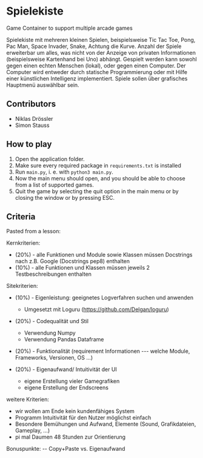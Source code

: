 # Spielekiste
Game Container to support multiple arcade games 

Spielekiste mit mehreren kleinen Spielen, beispielsweise Tic Tac Toe, Pong, Pac Man, Space Invader,
Snake, Achtung die Kurve. Anzahl der Spiele erweiterbar um alles, was nicht von der Anzeige von
privaten Informationen (beispielsweise Kartenhand bei Uno) abhängt. Gespielt werden kann sowohl
gegen einen echten Menschen (lokal), oder gegen einen Computer. Der Computer wird entweder
durch statische Programmierung oder mit Hilfe einer künstlichen Intelligenz implementiert.
Spiele sollen über grafisches Hauptmenü auswählbar sein. 

## Contributors
- Niklas Drössler
- Simon Stauss


## How to play
1. Open the application folder.
2. Make sure every required package in `requirements.txt` is installed
3. Run `main.py`, i. e. with `python3 main.py`.
4. Now the main menu should open, and you should be able to choose from a list of supported games.
5. Quit the game by selecting the quit option in the main menu or by closing the window or by pressing ESC.

## Criteria
Pasted from a lesson:

Kernkriterien:
- (20%) - alle Funktionen und Module sowie Klassen müssen Docstrings nach z.B. Google (Docstrings pep8) enthalten
- (10%) - alle Funktionen und Klassen müssen jeweils 2 Testbeschreibungen enthalten

Sitekriterien:
- (10%) - Eigenleistung: geeignetes Logverfahren suchen und anwenden
  - Umgesetzt mit Loguru (https://github.com/Delgan/loguru)
- (20%) - Codequalität und Stil
  - Verwendung Numpy
  - Verwendung Pandas Dataframe
- (20%) - Funktionalität (requirement Informationen --- welche Module, Frameworks, Versionen, OS ...)

- (20%) - Eigenaufwand/ Intuitivität der UI
  - eigene Erstellung vieler Gamegrafiken
  - eigene Erstellung der Endscreens

weitere Kriterien:
- wir wollen am Ende kein kundenfähiges System
- Programm Intuitivität für den Nutzer möglichst einfach
- Besondere Bemühungen und Aufwand, Elemente (Sound, Grafikdateien, Gameplay, ...)
- pi mal Daumen 48 Stunden zur Orientierung

Bonuspunkte: -- Copy+Paste vs. Eigenaufwand
